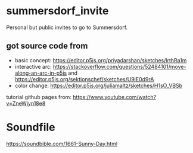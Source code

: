 # summersdorf_invite

Personal but public invites to go to Summersdorf.

## got source code from

- basic concept: <https://editor.p5js.org/priyadarshan/sketches/lrthRa1m>
- interactive arc: <https://stackoverflow.com/questions/52484101/move-along-an-arc-in-p5js> and <https://editor.p5js.org/sektionschef/sketches/U9iE0d9rA>
- color change: <https://editor.p5js.org/juliamaltz/sketches/H1sO_VBSb>

tutorial github pages from: <https://www.youtube.com/watch?v=ZneWjyn18e8>

# Soundfile

<https://soundbible.com/1661-Sunny-Day.html>
